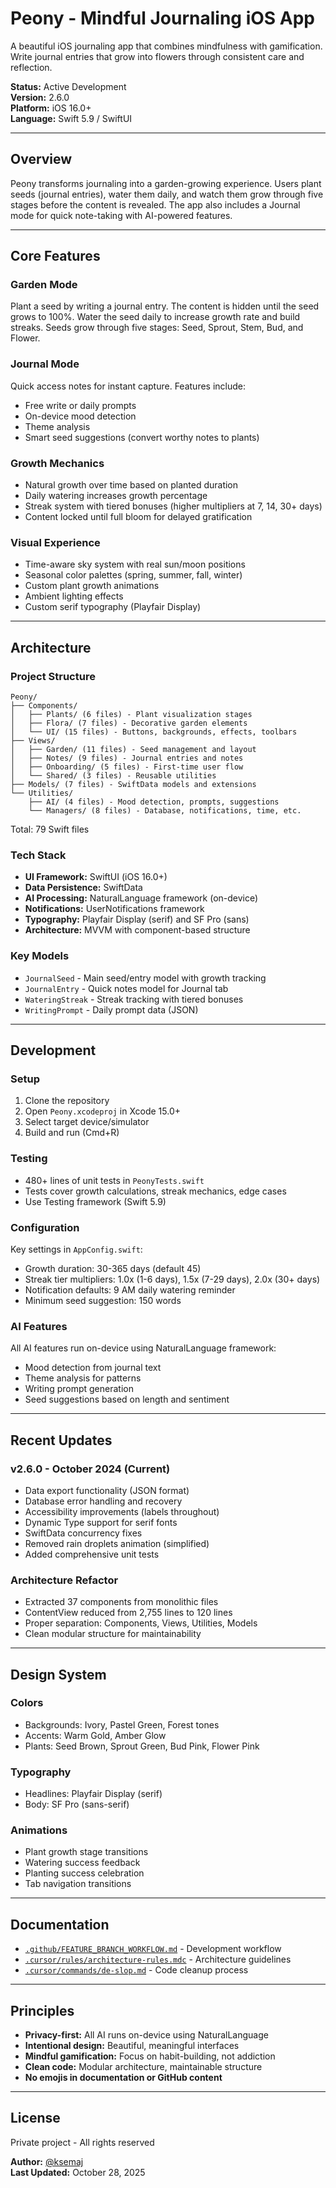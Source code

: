 # Peony - Mindful Journaling iOS App

A beautiful iOS journaling app that combines mindfulness with gamification. Write journal entries that grow into flowers through consistent care and reflection.

**Status:** Active Development  
**Version:** 2.6.0  
**Platform:** iOS 16.0+  
**Language:** Swift 5.9 / SwiftUI

---

## Overview

Peony transforms journaling into a garden-growing experience. Users plant seeds (journal entries), water them daily, and watch them grow through five stages before the content is revealed. The app also includes a Journal mode for quick note-taking with AI-powered features.

---

## Core Features

### Garden Mode
Plant a seed by writing a journal entry. The content is hidden until the seed grows to 100%. Water the seed daily to increase growth rate and build streaks. Seeds grow through five stages: Seed, Sprout, Stem, Bud, and Flower.

### Journal Mode  
Quick access notes for instant capture. Features include:
- Free write or daily prompts
- On-device mood detection
- Theme analysis
- Smart seed suggestions (convert worthy notes to plants)

### Growth Mechanics
- Natural growth over time based on planted duration
- Daily watering increases growth percentage
- Streak system with tiered bonuses (higher multipliers at 7, 14, 30+ days)
- Content locked until full bloom for delayed gratification

### Visual Experience
- Time-aware sky system with real sun/moon positions
- Seasonal color palettes (spring, summer, fall, winter)
- Custom plant growth animations
- Ambient lighting effects
- Custom serif typography (Playfair Display)

---

## Architecture

### Project Structure
```
Peony/
├── Components/
│   ├── Plants/ (6 files) - Plant visualization stages
│   ├── Flora/ (7 files) - Decorative garden elements
│   └── UI/ (15 files) - Buttons, backgrounds, effects, toolbars
├── Views/
│   ├── Garden/ (11 files) - Seed management and layout
│   ├── Notes/ (9 files) - Journal entries and notes
│   ├── Onboarding/ (5 files) - First-time user flow
│   └── Shared/ (3 files) - Reusable utilities
├── Models/ (7 files) - SwiftData models and extensions
└── Utilities/
    ├── AI/ (4 files) - Mood detection, prompts, suggestions
    └── Managers/ (8 files) - Database, notifications, time, etc.
```

Total: 79 Swift files

### Tech Stack
- **UI Framework:** SwiftUI (iOS 16.0+)
- **Data Persistence:** SwiftData
- **AI Processing:** NaturalLanguage framework (on-device)
- **Notifications:** UserNotifications framework
- **Typography:** Playfair Display (serif) and SF Pro (sans)
- **Architecture:** MVVM with component-based structure

### Key Models
- `JournalSeed` - Main seed/entry model with growth tracking
- `JournalEntry` - Quick notes model for Journal tab
- `WateringStreak` - Streak tracking with tiered bonuses
- `WritingPrompt` - Daily prompt data (JSON)

---

## Development

### Setup
1. Clone the repository
2. Open `Peony.xcodeproj` in Xcode 15.0+
3. Select target device/simulator
4. Build and run (Cmd+R)

### Testing
- 480+ lines of unit tests in `PeonyTests.swift`
- Tests cover growth calculations, streak mechanics, edge cases
- Use Testing framework (Swift 5.9)

### Configuration
Key settings in `AppConfig.swift`:
- Growth duration: 30-365 days (default 45)
- Streak tier multipliers: 1.0x (1-6 days), 1.5x (7-29 days), 2.0x (30+ days)
- Notification defaults: 9 AM daily watering reminder
- Minimum seed suggestion: 150 words

### AI Features
All AI features run on-device using NaturalLanguage framework:
- Mood detection from journal text
- Theme analysis for patterns
- Writing prompt generation
- Seed suggestions based on length and sentiment

---

## Recent Updates

### v2.6.0 - October 2024 (Current)
- Data export functionality (JSON format)
- Database error handling and recovery
- Accessibility improvements (labels throughout)
- Dynamic Type support for serif fonts
- SwiftData concurrency fixes
- Removed rain droplets animation (simplified)
- Added comprehensive unit tests

### Architecture Refactor
- Extracted 37 components from monolithic files
- ContentView reduced from 2,755 lines to 120 lines
- Proper separation: Components, Views, Utilities, Models
- Clean modular structure for maintainability

---

## Design System

### Colors
- Backgrounds: Ivory, Pastel Green, Forest tones
- Accents: Warm Gold, Amber Glow
- Plants: Seed Brown, Sprout Green, Bud Pink, Flower Pink

### Typography
- Headlines: Playfair Display (serif)
- Body: SF Pro (sans-serif)

### Animations
- Plant growth stage transitions
- Watering success feedback
- Planting success celebration
- Tab navigation transitions

---

## Documentation

- [`.github/FEATURE_BRANCH_WORKFLOW.md`](.github/FEATURE_BRANCH_WORKFLOW.md) - Development workflow
- [`.cursor/rules/architecture-rules.mdc`](.cursor/rules/architecture-rules.mdc) - Architecture guidelines
- [`.cursor/commands/de-slop.md`](.cursor/commands/de-slop.md) - Code cleanup process

---

## Principles

- **Privacy-first:** All AI runs on-device using NaturalLanguage
- **Intentional design:** Beautiful, meaningful interfaces
- **Mindful gamification:** Focus on habit-building, not addiction
- **Clean code:** Modular architecture, maintainable structure
- **No emojis in documentation or GitHub content**

---

## License

Private project - All rights reserved

**Author:** [@ksemaj](https://github.com/ksemaj)  
**Last Updated:** October 28, 2025
